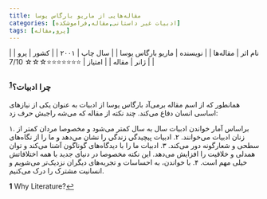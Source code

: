 ```yaml
---
title: مقاله‌هایی از ماریو بارگاس یوسا
categories: [ادبیات غیر داستانی,مقاله,فراموشکده]
tags: [پرو,مقاله]
---     
```


| نام اثر | مقاله‌ها |
| نویسنده | ماریو بارگاس یوسا |
| سال چاپ |  ۲۰۰۱ |
| کشور | پرو  |
| ژانر | مقاله  |
| امتیاز | ⭐⭐⭐⭐⭐⭐⭐☆☆☆ 7/10  |

### چرا ادبیات؟<sup id="a1">[1](#f1)</sup>

همانطور که از اسم مقاله برمی‌آد بارگاس یوسا از ادبیات به عنوان یکی از نیازهای اساسی انسان دفاع می‌کند. چند نکته از مقاله که می‌شه راجبش حرف زد:

۱. براساس آمار خواندن ادبیات سال به سال کمتر می‌شود و مخصوصا مردان کمتر از زنان ادبیات می‌خوانند.
۲.  ادبیات پیچیدگی زندگی را نشان می‌دهد و ما را از نگاه‌های سطحی و شعارگونه دور می‌کند.
۳. ادبیات ما را با دیدگاه‌های گوناگون آشنا می‌کند و توان همدلی و خلاقیت را افزایش می‌دهد. این نکته مخصوصا در دنیای جدید با همه اختلافاتش خیلی مهم است.
۴. با خواندن، به احساسات و تجربه‌های دیگران نزدیک‌تر می‌شویم و انسانیت 
مشترک را درک می‌کنیم.


<b id="f1">1</b> <span class="footnote">Why Literature?</span>[↩](#a1)
